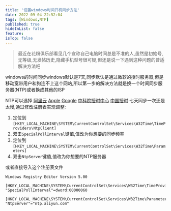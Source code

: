 ```yaml
---
title: '设置windows时间开机同步方法'
date: 2022-09-04 22:52:04
tags: [Windows,NTP]
published: true
hideInList: false
feature: 
isTop: false
---
```


>最近在花粉俱乐部看见几个宣称自己电脑时间总是不准的人,虽然是初始号,无等级,无发帖历史,隐藏手机型号很可疑,但还是说一下遇到这种问题的普适解决方法吧

windows的时间同步windows默认是7天,同步默认是通过微软的授时服务器,但是移动宽带用户和狗连不上这个网站,所以第一步的解决方法就是换一个时间同步服务器(NTP)或者换成其他的ISP

NTP可以选择
[阿里云](ntp.aliyun.com)
[Apple](http://time1.apple.com)
[Google](http://time1.google.com)
[中科院授时中心](ntp.ntsc.ac.cn)
[中国授时](cn.ntp.org.cn)
七天同步一次还是太慢,通过修改注册表实现调整:

1. 定位到`[HKEY_LOCAL_MACHINE\SYSTEM\CurrentControlSet\Services\W32Time\TimeProviders\NtpClient]`
2. 双击`SpecialPollInterval`键值,值改为你想要的同步频率
3. 定位到`[HKEY_LOCAL_MACHINE\SYSTEM\CurrentControlSet\Services\W32Time\Parameters]`
4. 双击`NtpServer`键值,值改为你想要的NTP服务器


或者直接导入这个注册表文件

```regedit
Windows Registry Editor Version 5.00

[HKEY_LOCAL_MACHINE\SYSTEM\CurrentControlSet\Services\W32Time\TimeProviders\NtpClient]
"SpecialPollInterval"=dword:00000060

[HKEY_LOCAL_MACHINE\SYSTEM\CurrentControlSet\Services\W32Time\Parameters]
"NtpServer"="ntp.aliyun.com"
```
